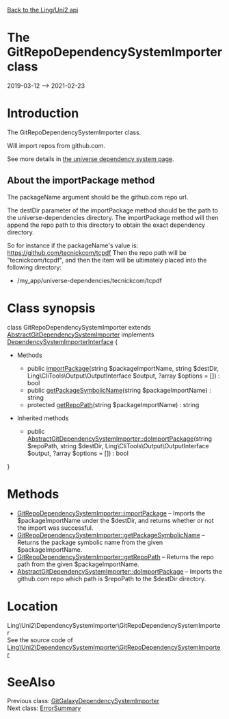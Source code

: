 [Back to the Ling/Uni2 api](https://github.com/lingtalfi/Uni2/blob/master/doc/api/Ling/Uni2.md)



The GitRepoDependencySystemImporter class
================
2019-03-12 --> 2021-02-23






Introduction
============

The GitRepoDependencySystemImporter class.

Will import repos from github.com.

See more details in [the universe dependency system page](https://github.com/lingtalfi/TheScientist/blob/master/universe-dependencies-2019.md).


About the importPackage method
-------------

The packageName argument should be the github.com repo url.

The destDir parameter of the importPackage method should be the path to the universe-dependencies directory.
The importPackage method will then append the repo path to this directory to obtain the exact dependency directory.

So for instance if the packageName's value is: https://github.com/tecnickcom/tcpdf
Then the repo path will be "tecnickcom/tcpdf",
and then the item will be ultimately placed into the following directory:

- /my_app/universe-dependencies/tecnickcom/tcpdf



Class synopsis
==============


class <span class="pl-k">GitRepoDependencySystemImporter</span> extends [AbstractGitDependencySystemImporter](https://github.com/lingtalfi/Uni2/blob/master/doc/api/Ling/Uni2/DependencySystemImporter/AbstractGitDependencySystemImporter.md) implements [DependencySystemImporterInterface](https://github.com/lingtalfi/Uni2/blob/master/doc/api/Ling/Uni2/DependencySystemImporter/DependencySystemImporterInterface.md) {

- Methods
    - public [importPackage](https://github.com/lingtalfi/Uni2/blob/master/doc/api/Ling/Uni2/DependencySystemImporter/GitRepoDependencySystemImporter/importPackage.md)(string $packageImportName, string $destDir, Ling\CliTools\Output\OutputInterface $output, ?array $options = []) : bool
    - public [getPackageSymbolicName](https://github.com/lingtalfi/Uni2/blob/master/doc/api/Ling/Uni2/DependencySystemImporter/GitRepoDependencySystemImporter/getPackageSymbolicName.md)(string $packageImportName) : string
    - protected [getRepoPath](https://github.com/lingtalfi/Uni2/blob/master/doc/api/Ling/Uni2/DependencySystemImporter/GitRepoDependencySystemImporter/getRepoPath.md)(string $packageImportName) : string

- Inherited methods
    - public [AbstractGitDependencySystemImporter::doImportPackage](https://github.com/lingtalfi/Uni2/blob/master/doc/api/Ling/Uni2/DependencySystemImporter/AbstractGitDependencySystemImporter/doImportPackage.md)(string $repoPath, string $destDir, Ling\CliTools\Output\OutputInterface $output, ?array $options = []) : bool

}






Methods
==============

- [GitRepoDependencySystemImporter::importPackage](https://github.com/lingtalfi/Uni2/blob/master/doc/api/Ling/Uni2/DependencySystemImporter/GitRepoDependencySystemImporter/importPackage.md) &ndash; Imports the $packageImportName under the $destDir, and returns whether or not the import was successful.
- [GitRepoDependencySystemImporter::getPackageSymbolicName](https://github.com/lingtalfi/Uni2/blob/master/doc/api/Ling/Uni2/DependencySystemImporter/GitRepoDependencySystemImporter/getPackageSymbolicName.md) &ndash; Returns the package symbolic name from the given $packageImportName.
- [GitRepoDependencySystemImporter::getRepoPath](https://github.com/lingtalfi/Uni2/blob/master/doc/api/Ling/Uni2/DependencySystemImporter/GitRepoDependencySystemImporter/getRepoPath.md) &ndash; Returns the repo path from the given $packageImportName.
- [AbstractGitDependencySystemImporter::doImportPackage](https://github.com/lingtalfi/Uni2/blob/master/doc/api/Ling/Uni2/DependencySystemImporter/AbstractGitDependencySystemImporter/doImportPackage.md) &ndash; Imports the github.com repo which path is $repoPath to the $destDir directory.





Location
=============
Ling\Uni2\DependencySystemImporter\GitRepoDependencySystemImporter<br>
See the source code of [Ling\Uni2\DependencySystemImporter\GitRepoDependencySystemImporter](https://github.com/lingtalfi/Uni2/blob/master/DependencySystemImporter/GitRepoDependencySystemImporter.php)



SeeAlso
==============
Previous class: [GitGalaxyDependencySystemImporter](https://github.com/lingtalfi/Uni2/blob/master/doc/api/Ling/Uni2/DependencySystemImporter/GitGalaxyDependencySystemImporter.md)<br>Next class: [ErrorSummary](https://github.com/lingtalfi/Uni2/blob/master/doc/api/Ling/Uni2/ErrorSummary/ErrorSummary.md)<br>
